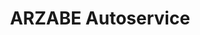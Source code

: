 ---
title: "ARZABE Autoservice"
url: /ciudad-satelite/arzabe-autoservice/
shop: reparación de automóviles
---